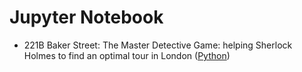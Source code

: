 # Jupyter Notebook

- 221B Baker Street: The Master Detective Game: helping Sherlock Holmes to find an optimal tour in London ([Python](https://github.com/Pigzaum/221b_baker_street_tsp/blob/main/tsp_scotland_yard.ipynb))

